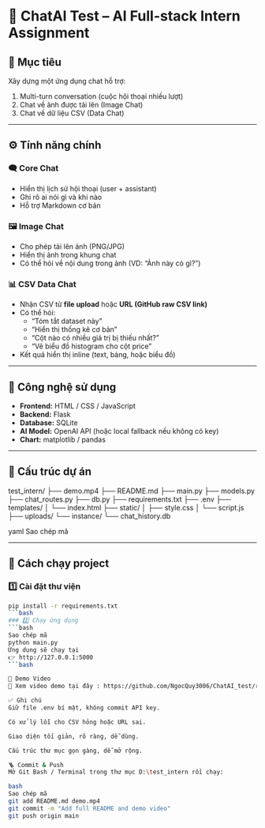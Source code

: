 # 💬 ChatAI Test – AI Full-stack Intern Assignment

## 🎯 Mục tiêu
Xây dựng một ứng dụng chat hỗ trợ:
1. Multi-turn conversation (cuộc hội thoại nhiều lượt)
2. Chat về ảnh được tải lên (Image Chat)
3. Chat về dữ liệu CSV (Data Chat)

---

## ⚙️ Tính năng chính

### 🗨️ Core Chat
- Hiển thị lịch sử hội thoại (user + assistant)
- Ghi rõ ai nói gì và khi nào
- Hỗ trợ Markdown cơ bản

### 🖼️ Image Chat
- Cho phép tải lên ảnh (PNG/JPG)
- Hiển thị ảnh trong khung chat
- Có thể hỏi về nội dung trong ảnh (VD: “Ảnh này có gì?”)

### 📊 CSV Data Chat
- Nhận CSV từ **file upload** hoặc **URL (GitHub raw CSV link)**
- Có thể hỏi:
  - “Tóm tắt dataset này”
  - “Hiển thị thống kê cơ bản”
  - “Cột nào có nhiều giá trị bị thiếu nhất?”
  - “Vẽ biểu đồ histogram cho cột price”
- Kết quả hiển thị inline (text, bảng, hoặc biểu đồ)

---

## 🧩 Công nghệ sử dụng
- **Frontend:** HTML / CSS / JavaScript  
- **Backend:** Flask  
- **Database:** SQLite  
- **AI Model:** OpenAI API (hoặc local fallback nếu không có key)  
- **Chart:** matplotlib / pandas  

---

## 📁 Cấu trúc dự án

test_intern/
├── demo.mp4
├── README.md
├── main.py
├── models.py
├── chat_routes.py
├── db.py
├── requirements.txt
├── .env
├── templates/
│ └── index.html
├── static/
│ ├── style.css
│ └── script.js
├── uploads/
└── instance/
└── chat_history.db

yaml
Sao chép mã

---

## 🚀 Cách chạy project

### 1️⃣ Cài đặt thư viện
```bash
pip install -r requirements.txt
```bash
### 2️⃣ Chạy ứng dụng
```bash
Sao chép mã
python main.py
Ứng dụng sẽ chạy tại
👉 http://127.0.0.1:5000
```bash

🎥 Demo Video
🎥 Xem video demo tại đây : https://github.com/NgocQuy3006/ChatAI_test/raw/main/demo.mp4

✅ Ghi chú
Giữ file .env bí mật, không commit API key.

Có xử lý lỗi cho CSV hỏng hoặc URL sai.

Giao diện tối giản, rõ ràng, dễ dùng.

Cấu trúc thư mục gọn gàng, dễ mở rộng.

🪜 Commit & Push
Mở Git Bash / Terminal trong thư mục D:\test_intern rồi chạy:

bash
Sao chép mã
git add README.md demo.mp4
git commit -m "Add full README and demo video"
git push origin main





